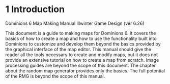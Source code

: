1 Introduction
==============

Dominions 6 Map Making Manual
Illwinter Game Design (ver 6.26)

This document is a guide to making maps for Dominions 6. It covers the basics of how to create a map and how to use the functionality built into Dominions to customize and develop them beyond the basics provided by the graphical interface of the map editor. This manual should give the reader all the tools necessary to create and modify maps, but it does not provide an extensive tutorial on how to create a map from scratch. Image processing guides are beyond the scope of this document. The chapter about the random map generator provides only the basics. The full potential of the RMG is beyond the scope of this manual.
